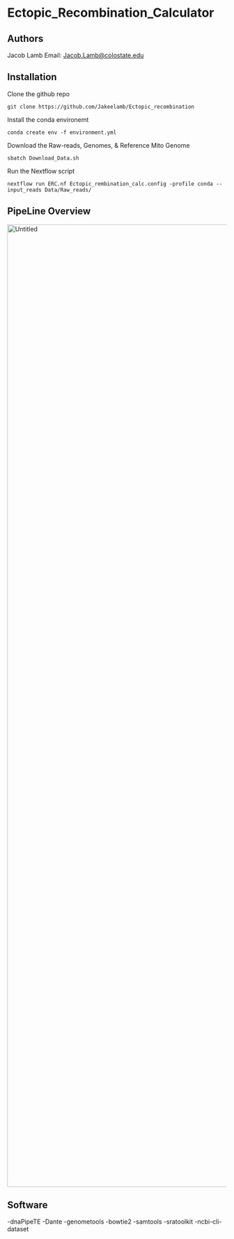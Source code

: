 # Ectopic_Recombination_Calculator

## Authors 
Jacob Lamb 
Email: Jacob.Lamb@colostate.edu
## Installation

Clone the github repo
```
git clone https://github.com/Jakeelamb/Ectopic_recombination
```
Install the conda environemt
```
conda create env -f environment.yml
```
Download the Raw-reads, Genomes, & Reference Mito Genome
```
sbatch Download_Data.sh
```
Run the Nextflow script
```
nextflow run ERC.nf Ectopic_rembination_calc.config -profile conda --input_reads Data/Raw_reads/
```

## PipeLine Overview
<img width="2210" alt="Untitled" src="https://github.com/user-attachments/assets/5f2afef5-6222-444f-a2a5-7eefa8e75bd7">

## Software
-dnaPipeTE
-Dante
-genometools
-bowtie2
-samtools
-sratoolkit
-ncbi-cli-dataset
